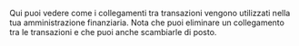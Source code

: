 Qui puoi vedere come i collegamenti tra transazioni vengono utilizzati nella tua amministrazione finanziaria. Nota che puoi eliminare un collegamento tra le transazioni e che puoi anche scambiarle di posto.